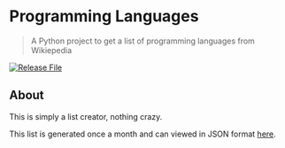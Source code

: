 # Programming Languages
>  A Python project to get a list of programming languages from Wikiepedia

[![Release File](https://github.com/NicholasSynovic/programming-languages/actions/workflows/main.yml/badge.svg)](https://github.com/NicholasSynovic/programming-languages/actions/workflows/main.yml)

## About

This is simply a list creator, nothing crazy.

This list is generated once a month and can viewed in JSON format [here](https://github.com/NicholasSynovic/programming-languages/releases).
